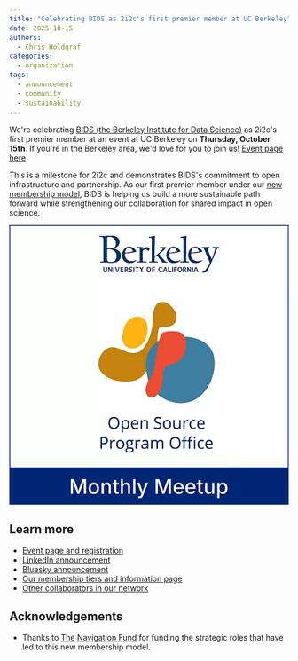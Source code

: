 ```yaml
---
title: "Celebrating BIDS as 2i2c's first premier member at UC Berkeley"
date: 2025-10-15
authors:
  - Chris Holdgraf
categories:
  - organization
tags:
  - announcement
  - community
  - sustainability
---
```


We're celebrating [BIDS (the Berkeley Institute for Data Science)](../../../collaborators/bids/) as 2i2c's first premier member at an event at UC Berkeley on **Thursday, October 15th**. If you're in the Berkeley area, we'd love for you to join us! [Event page here](https://events.berkeley.edu/BIDS/event/306419-ospo-monthly-meetup-launching-the-bids-membership-of-).

This is a milestone for 2i2c and demonstrates BIDS's commitment to open infrastructure and partnership. As our first premier member under our [new membership model](../../../join/), BIDS is helping us build a more sustainable path forward while strengthening our collaboration for shared impact in open science.

![](./featured.png)

## Learn more

- [Event page and registration](https://events.berkeley.edu/BIDS/event/306419-ospo-monthly-meetup-launching-the-bids-membership-of-)
- [LinkedIn announcement](https://www.linkedin.com/feed/update/urn:li:activity:7381377448354988032)
- [Bluesky announcement](https://bsky.app/profile/ucbids.bsky.social/post/3m2mnocu2wc2m)
- [Our membership tiers and information page](../../../join/)
- [Other collaborators in our network](../../../collaborators/_index.md)

## Acknowledgements

- Thanks to [The Navigation Fund](../../../collaborators/navigation/) for funding the strategic roles that have led to this new membership model.
